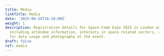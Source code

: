 ```yaml
---
title: Media
linkTitle: Media
date: '2025-04-24T16:18:00Z'
weight: 1
description: Registration details for Space-Comm Expo 2025 in London on March 11-12,
  including attendee information, interests in space-related sectors, and consent
  for data usage and photography at the event.
draft: false
ref: media
---
```



